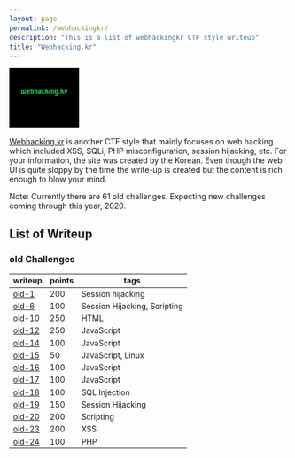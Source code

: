 ```yaml
---
layout: page
permalink: /webhackingkr/
description: "This is a list of webhackingkr CTF style writeup"
title: "Webhacking.kr"
---
```


<img alt="logo" src="/assets/images/webhackingkr/logo.png" width="25%" />

[Webhacking.kr](https://webhacking.kr/) is another CTF style that mainly focuses on web hacking which included XSS, SQLi, PHP misconfiguration, session hijacking, etc. For your information, the site was created by the Korean. Even though the web UI is quite sloppy by the time the write-up is created but the content is rich enough to blow your mind.

Note: Currently there are 61 old challenges. Expecting new challenges coming through this year, 2020.

## List of Writeup

### old Challenges

writeup | points | tags
--------|-------|-------
[old-1](/posts/webhackingkr/old-1) | 200 | Session hijacking
[old-6](/posts/webhackingkr/old-6) | 100 | Session Hijacking, Scripting
[old-10](/posts/webhackingkr/old-10) | 250 | HTML
[old-12](/posts/webhackingkr/old-12) | 250 | JavaScript
[old-14](/posts/webhackingkr/old-14) | 100 | JavaScript
[old-15](/posts/webhackingkr/old-15) | 50 | JavaScript, Linux
[old-16](/posts/webhackingkr/old-16) | 100 | JavaScript
[old-17](/posts/webhackingkr/old-17) | 100 | JavaScript
[old-18](/posts/webhackingkr/old-18) | 100 | SQL Injection
[old-19](/posts/webhackingkr/old-19) | 150 | Session Hijacking
[old-20](/posts/webhackingkr/old-20) | 200 | Scripting
[old-23](/posts/webhackingkr/old-23) | 200 | XSS
[old-24](/posts/webhackingkr/old-24) | 100 | PHP
